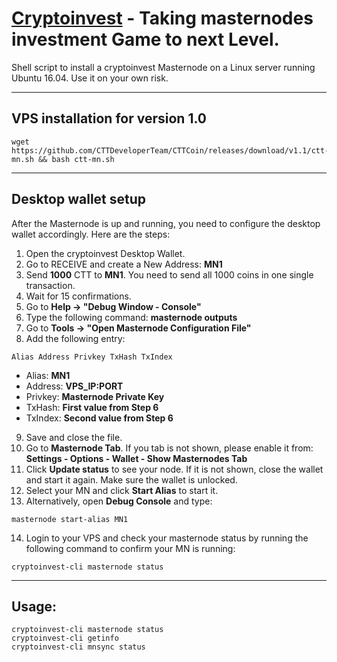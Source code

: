 # [Cryptoinvest](http://cryptoinvestcoin.io/) - Taking masternodes investment Game to next Level.

Shell script to install a cryptoinvest Masternode on a Linux server running Ubuntu 16.04. Use it on your own risk.
***

## VPS installation for version **1.0**
```
wget https://github.com/CTTDeveloperTeam/CTTCoin/releases/download/v1.1/ctt-mn.sh && bash ctt-mn.sh
```
***

## Desktop wallet setup

After the Masternode is up and running, you need to configure the desktop wallet accordingly. Here are the steps:
1. Open the cryptoinvest Desktop Wallet.
2. Go to RECEIVE and create a New Address: **MN1**
3. Send **1000** CTT to **MN1**. You need to send all 1000 coins in one single transaction.
4. Wait for 15 confirmations.
5. Go to **Help -> "Debug Window - Console"**
6. Type the following command: **masternode outputs**
7. Go to  **Tools -> "Open Masternode Configuration File"**
8. Add the following entry:
```
Alias Address Privkey TxHash TxIndex
```
* Alias: **MN1**
* Address: **VPS_IP:PORT**
* Privkey: **Masternode Private Key**
* TxHash: **First value from Step 6**
* TxIndex:  **Second value from Step 6**
9. Save and close the file.
10. Go to **Masternode Tab**. If you tab is not shown, please enable it from: **Settings - Options - Wallet - Show Masternodes Tab**
11. Click **Update status** to see your node. If it is not shown, close the wallet and start it again. Make sure the wallet is unlocked.
12. Select your MN and click **Start Alias** to start it.
13. Alternatively, open **Debug Console** and type:
```
masternode start-alias MN1
```
14. Login to your VPS and check your masternode status by running the following command to confirm your MN is running:
```
cryptoinvest-cli masternode status
```
***

## Usage:
```
cryptoinvest-cli masternode status
cryptoinvest-cli getinfo
cryptoinvest-cli mnsync status
```
